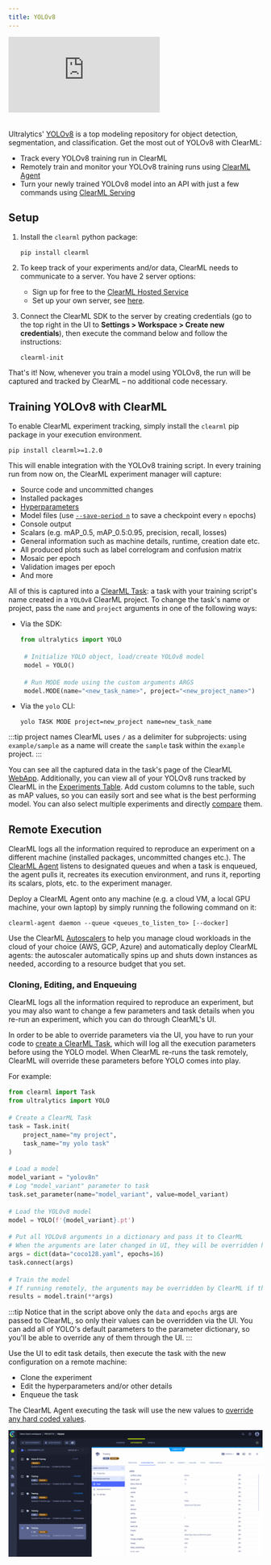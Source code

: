 ```yaml
---
title: YOLOv8
---
```


<div class="vid">
<iframe style={{position: 'absolute', top: '0', left: '0', bottom: '0', right: '0', width: '100%', height: '100%'}} 
        src="https://www.youtube.com/embed/iLcC7m3bCes" 
        title="YouTube video player" 
        frameborder="0" 
        allow="accelerometer; autoplay; clipboard-write; encrypted-media; gyroscope; picture-in-picture; fullscreen" 
        allowfullscreen>
</iframe>
</div>

<br/>

Ultralytics' [YOLOv8](https://github.com/ultralytics/ultralytics) is a top modeling repository for object detection, 
segmentation, and classification. Get the most out of YOLOv8 with ClearML:
* Track every YOLOv8 training run in ClearML
* Remotely train and monitor your YOLOv8 training runs using [ClearML Agent](../clearml_agent.md)
* Turn your newly trained YOLOv8 model into an API with just a few commands using [ClearML Serving](../clearml_serving/clearml_serving.md)

## Setup

1. Install the `clearml` python package:

   ```commandline
   pip install clearml
   ``` 
   
1. To keep track of your experiments and/or data, ClearML needs to communicate to a server. You have 2 server options:
    * Sign up for free to the [ClearML Hosted Service](https://app.clear.ml/) 
    * Set up your own server, see [here](../deploying_clearml/clearml_server.md).  
1. Connect the ClearML SDK to the server by creating credentials (go to the top right in the UI to **Settings > Workspace > Create new credentials**), 
   then execute the command below and follow the instructions:

   ```commandline
   clearml-init
   ```
    
That's it! Now, whenever you train a model using YOLOv8, the run will be captured and tracked by ClearML – no additional 
code necessary. 
 
## Training YOLOv8 with ClearML 

To enable ClearML experiment tracking, simply install the `clearml` pip package in your execution environment.

```commandline
pip install clearml>=1.2.0
```

This will enable integration with the YOLOv8 training script. In every training run from now on, the ClearML experiment 
manager will capture:
* Source code and uncommitted changes
* Installed packages
* [Hyperparameters](../fundamentals/hyperparameters.md)
* Model files (use [`--save-period n`](https://docs.ultralytics.com/usage/cfg/#modes) to save a checkpoint every `n` epochs)
* Console output
* Scalars (e.g. mAP_0.5, mAP_0.5:0.95, precision, recall, losses)
* General information such as machine details, runtime, creation date etc.
* All produced plots such as label correlogram and confusion matrix
* Mosaic per epoch
* Validation images per epoch
* And more

All of this is captured into a [ClearML Task](../fundamentals/task.md): a task with your training script's name 
created in a `YOLOv8` ClearML project. To change the task's name or project, pass the `name` and `project` arguments in one of 
the following ways:
* Via the SDK: 
   
  ```python
  from ultralytics import YOLO

   # Initialize YOLO object, load/create YOLOv8 model
   model = YOLO()

   # Run MODE mode using the custom arguments ARGS
   model.MODE(name="<new_task_name>", project="<new_project_name>")
  ``` 

* Via the `yolo` CLI: 
  
   ```commandline
   yolo TASK MODE project=new_project name=new_task_name
  ```

:::tip project names 
ClearML uses `/` as a delimiter for subprojects: using `example/sample` as a name will create the `sample` 
task within the `example` project. 
:::

You can see all the captured data in the task's page of the ClearML [WebApp](../webapp/webapp_exp_track_visual.md). 
Additionally, you can view all of your YOLOv8 runs tracked by ClearML in the [Experiments Table](../webapp/webapp_model_table.md). 
Add custom columns to the table, such as mAP values, so you can easily sort and see what is the best performing model. 
You can also select multiple experiments and directly [compare](../webapp/webapp_exp_comparing.md) them.   

## Remote Execution
ClearML logs all the information required to reproduce an experiment on a different machine (installed packages, 
uncommitted changes etc.). The [ClearML Agent](../clearml_agent.md) listens to designated queues and when a task is 
enqueued, the agent pulls it, recreates its execution environment, and runs it, reporting its scalars, plots, etc. to the 
experiment manager.

Deploy a ClearML Agent onto any machine (e.g. a cloud VM, a local GPU machine, your own laptop) by simply running 
the following command on it:

```commandline
clearml-agent daemon --queue <queues_to_listen_to> [--docker]
```

Use the ClearML [Autoscalers](../cloud_autoscaling/autoscaling_overview.md) to help you manage cloud workloads in the 
cloud of your choice (AWS, GCP, Azure) and automatically deploy ClearML agents: the autoscaler automatically spins up and 
shuts down instances as needed, according to a resource budget that you set.


### Cloning, Editing, and Enqueuing

ClearML logs all the information required to reproduce an experiment, but you may also want to change a few parameters 
and task details when you re-run an experiment, which you can do through ClearML's UI.

In order to be able to override parameters via the UI, 
you have to run your code to [create a ClearML Task](../clearml_sdk/task_sdk.md#task-creation), which will log all the 
execution parameters before using the YOLO model. When ClearML re-runs the task remotely, ClearML will override these 
parameters before YOLO comes into play. 

For example: 

```python
from clearml import Task
from ultralytics import YOLO 

# Create a ClearML Task
task = Task.init(
    project_name="my project",
    task_name="my yolo task"
)

# Load a model
model_variant = "yolov8n"
# Log "model_variant" parameter to task
task.set_parameter(name="model_variant", value=model_variant)

# Load the YOLOv8 model
model = YOLO(f'{model_variant}.pt') 

# Put all YOLOv8 arguments in a dictionary and pass it to ClearML
# When the arguments are later changed in UI, they will be overridden here!
args = dict(data="coco128.yaml", epochs=16)
task.connect(args)

# Train the model 
# If running remotely, the arguments may be overridden by ClearML if they were changed in the UI
results = model.train(**args)
```

:::tip
Notice that in the script above only the `data` and `epochs` args are passed to ClearML, so only their values can be 
overridden via the UI. You can add all of YOLO's default parameters to the parameter dictionary, so you'll be able to override
any of them through the UI. 
:::

Use the UI to edit task details, then execute the task 
with the new configuration on a remote machine:
* Clone the experiment
* Edit the hyperparameters and/or other details 
* Enqueue the task

The ClearML Agent executing the task will use the new values to [override any hard coded values](../clearml_agent.md). 

![Cloning, editing, enqueuing gif](../img/gif/integrations_yolov5.gif)
